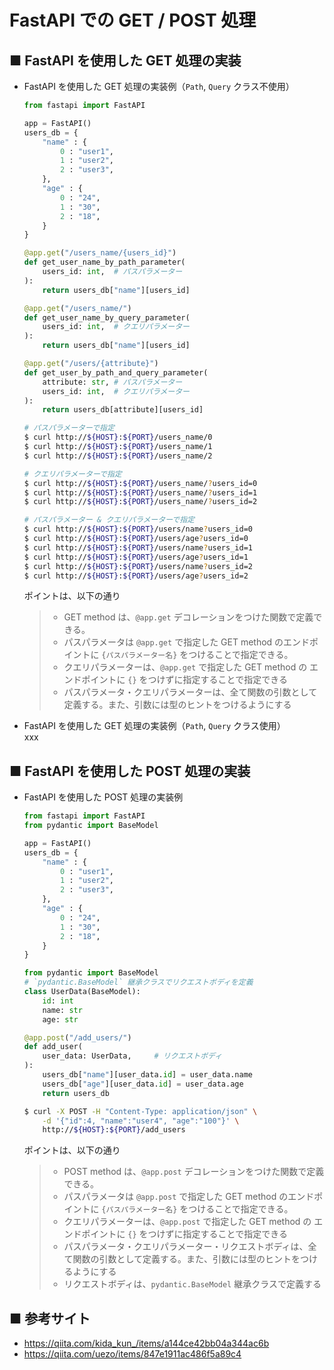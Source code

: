 # FastAPI での GET / POST 処理

## ■ FastAPI を使用した GET 処理の実装
    
- FastAPI を使用した GET 処理の実装例（`Path`, `Query` クラス不使用）<br>
    ```python
    from fastapi import FastAPI

    app = FastAPI()
    users_db = {
        "name" : {
            0 : "user1",
            1 : "user2",
            2 : "user3",
        },
        "age" : {
            0 : "24",
            1 : "30",
            2 : "18",
        }
    }

    @app.get("/users_name/{users_id}")
    def get_user_name_by_path_parameter(
        users_id: int,  # パスパラメーター
    ):
        return users_db["name"][users_id]

    @app.get("/users_name/")
    def get_user_name_by_query_parameter(
        users_id: int,  # クエリパラメーター
    ):
        return users_db["name"][users_id]

    @app.get("/users/{attribute}")
    def get_user_by_path_and_query_parameter(
        attribute: str, # パスパラメーター
        users_id: int,  # クエリパラメーター
    ):
        return users_db[attribute][users_id]
    ```

    ```sh
    # パスパラメーターで指定
    $ curl http://${HOST}:${PORT}/users_name/0
    $ curl http://${HOST}:${PORT}/users_name/1
    $ curl http://${HOST}:${PORT}/users_name/2
    ```
    ```sh
    # クエリパラメーターで指定
    $ curl http://${HOST}:${PORT}/users_name/?users_id=0
    $ curl http://${HOST}:${PORT}/users_name/?users_id=1
    $ curl http://${HOST}:${PORT}/users_name/?users_id=2
    ```
    ```sh
    # パスパラメーター & クエリパラメーターで指定
    $ curl http://${HOST}:${PORT}/users/name?users_id=0
    $ curl http://${HOST}:${PORT}/users/age?users_id=0
    $ curl http://${HOST}:${PORT}/users/name?users_id=1
    $ curl http://${HOST}:${PORT}/users/age?users_id=1
    $ curl http://${HOST}:${PORT}/users/name?users_id=2
    $ curl http://${HOST}:${PORT}/users/age?users_id=2
    ```

    ポイントは、以下の通り<br>
    > - GET method は、`@app.get` デコレーションをつけた関数で定義できる。
    > - パスパラメータは `@app.get` で指定した GET method のエンドポイントに `{パスパラメーター名}` をつけることで指定できる。
    > - クエリパラメーターは、`@app.get` で指定した GET method の エンドポイントに `{}` をつけずに指定することで指定できる
    > - パスパラメータ・クエリパラメーターは、全て関数の引数として定義する。また、引数には型のヒントをつけるようにする


- FastAPI を使用した GET 処理の実装例（`Path`, `Query` クラス使用）<br>
    xxx

## ■ FastAPI を使用した POST 処理の実装

- FastAPI を使用した POST 処理の実装例<br>
    ```python
    from fastapi import FastAPI
    from pydantic import BaseModel

    app = FastAPI()
    users_db = {
        "name" : {
            0 : "user1",
            1 : "user2",
            2 : "user3",
        },
        "age" : {
            0 : "24",
            1 : "30",
            2 : "18",
        }
    }

    from pydantic import BaseModel
    # `pydantic.BaseModel` 継承クラスでリクエストボディを定義
    class UserData(BaseModel):
        id: int
        name: str
        age: str

    @app.post("/add_users/")
    def add_user(
        user_data: UserData,     # リクエストボディ
    ):
        users_db["name"][user_data.id] = user_data.name
        users_db["age"][user_data.id] = user_data.age
        return users_db
    ```

    ```sh
    $ curl -X POST -H "Content-Type: application/json" \
        -d '{"id":4, "name":"user4", "age":"100"}' \
        http://${HOST}:${PORT}/add_users
    ```

    ポイントは、以下の通り<br>
    > - POST method は、`@app.post` デコレーションをつけた関数で定義できる。
    > - パスパラメータは `@app.post` で指定した GET method のエンドポイントに `{パスパラメーター名}` をつけることで指定できる。
    > - クエリパラメーターは、`@app.post` で指定した GET method の エンドポイントに `{}` をつけずに指定することで指定できる
    > - パスパラメータ・クエリパラメーター・リクエストボディは、全て関数の引数として定義する。また、引数には型のヒントをつけるようにする
    > - リクエストボディは、`pydantic.BaseModel` 継承クラスで定義する


## ■ 参考サイト
- https://qiita.com/kida_kun_/items/a144ce42bb04a344ac6b
- https://qiita.com/uezo/items/847e1911ac486f5a89c4